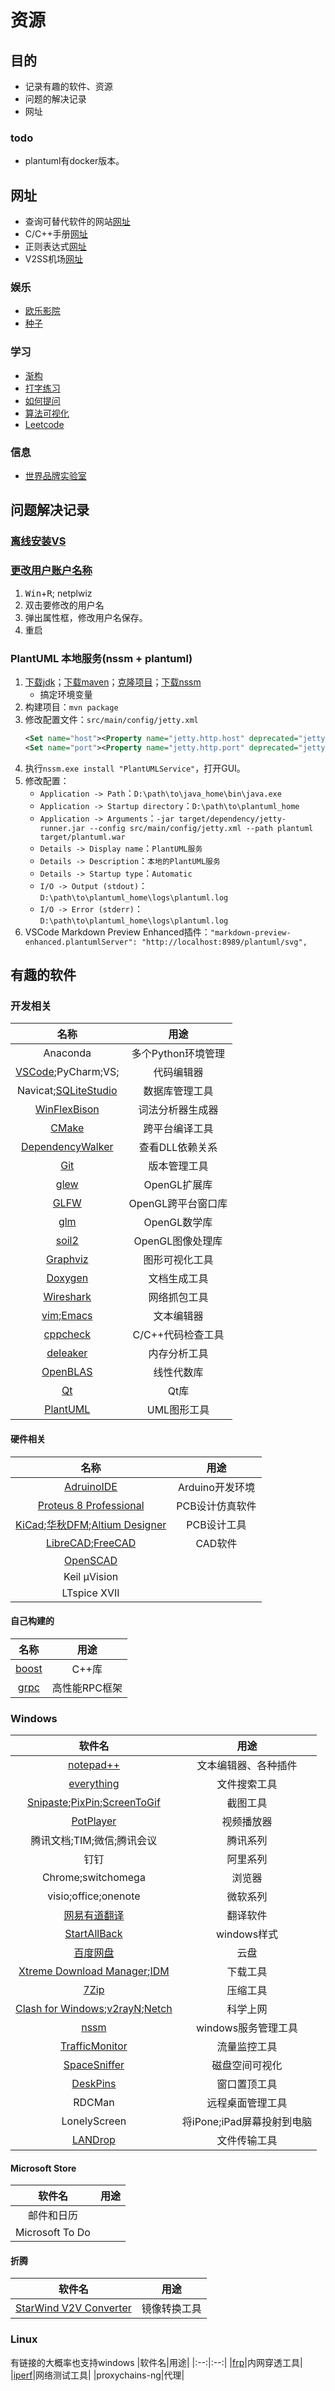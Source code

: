 # 资源
## 目的
*   记录有趣的软件、资源
*   问题的解决记录
*   网址
### todo
*   plantuml有docker版本。

## 网址
*   查询可替代软件的网站[网址](https://alternativeto.net/)
*   C/C++手册[网址](https://zh.cppreference.com/w/%E9%A6%96%E9%A1%B5)
*   正则表达式[网址](https://gitee.com/fanych/learn-regex/blob/master/translations/README-cn.md)
*   V2SS机场[网址](https://shop.v2ss.bid/)
### 娱乐
*   [欧乐影院](https://www.olevod.com/)
*   [种子](https://yts.mx/)
### 学习
*   [渐构](https://www.modevol.com/)
*   [打字练习](https://www.speedcoder.net/)
*   [如何提问](https://github.com/ryanhanwu/How-To-Ask-Questions-The-Smart-Way/blob/main/README-zh_CN.md)
*   [算法可视化](https://visualgo.net/zh)
*   [Leetcode](https://leetcode.cn/)
### 信息
*   [世界品牌实验室](https://www.worldbrandlab.com/)
## 问题解决记录
### [离线安装VS](https://learn.microsoft.com/zh-cn/visualstudio/install/create-an-offline-installation-of-visual-studio)
### [更改用户账户名称](https://blog.csdn.net/weixin_44198965/article/details/115689689)
1.  <kbd>Win</kbd>+<kbd>R</kbd>; netplwiz
1.  双击要修改的用户名
1.  弹出属性框，修改用户名保存。
1.  重启
### PlantUML 本地服务(nssm + plantuml)
1.  [下载jdk](https://plantuml.com/zh/download)；[下载maven](https://maven.apache.org/download.cgi)；[克隆项目](https://github.com/plantuml/plantuml-server)；[下载nssm](https://nssm.cc/download)
    * 搞定环境变量
1.  构建项目：`mvn package`
1.  修改配置文件：`src/main/config/jetty.xml`
    ```xml
    <Set name="host"><Property name="jetty.http.host" deprecated="jetty.host" default="127.0.0.1" /></Set>
    <Set name="port"><Property name="jetty.http.port" deprecated="jetty.port" default="8989" /></Set>
    ```
1.  执行`nssm.exe install "PlantUMLService"`，打开GUI。
1.  修改配置：
    *   `Application -> Path`：`D:\path\to\java_home\bin\java.exe`
    *   `Application -> Startup directory`：`D:\path\to\plantuml_home`
    *   `Application -> Arguments`：`-jar target/dependency/jetty-runner.jar --config src/main/config/jetty.xml --path plantuml target/plantuml.war`
    *   `Details -> Display name`：`PlantUML服务`
    *   `Details -> Description`：`本地的PlantUML服务`
    *   `Details -> Startup type`：`Automatic`
    *   `I/O -> Output (stdout)`：`D:\path\to\plantuml_home\logs\plantuml.log`
    *   `I/O -> Error (stderr)`：`D:\path\to\plantuml_home\logs\plantuml.log`
1.  VSCode Markdown Preview Enhanced插件：`"markdown-preview-enhanced.plantumlServer": "http://localhost:8989/plantuml/svg",`

## 有趣的软件
### 开发相关
|名称|用途|
|:--:|:--:|
|Anaconda|多个Python环境管理|
|[VSCode](https://code.visualstudio.com/);PyCharm;VS;|代码编辑器|
|Navicat;[SQLiteStudio](https://github.com/pawelsalawa/sqlitestudio/releases)|数据库管理工具|
|[WinFlexBison](https://github.com/lexxmark/winflexbison/releases)|词法分析器生成器|
|[CMake](https://cmake.org/download/)|跨平台编译工具|
|[DependencyWalker](https://www.dependencywalker.com/)|查看DLL依赖关系|
|[Git]()|版本管理工具|
|[glew](https://glew.sourceforge.net/)|OpenGL扩展库|
|[GLFW](https://www.glfw.org/)|OpenGL跨平台窗口库|
|[glm](https://github.com/g-truc/glm/releases/)|OpenGL数学库|
|[soil2](https://github.com/SpartanJ/SOIL2)|OpenGL图像处理库|
|[Graphviz](https://graphviz.org/download/)|图形可视化工具|
|[Doxygen](https://www.doxygen.nl/download.html)|文档生成工具|
|[Wireshark](https://www.wireshark.org/download.html)|网络抓包工具|
|[vim](https://www.vim.org/download.php);[Emacs](https://www.gnu.org/software/emacs/)|文本编辑器|
|[cppcheck](https://cppcheck.sourceforge.io/)|C/C++代码检查工具|
|[deleaker](https://www.deleaker.com/download.html)|内存分析工具|
|[OpenBLAS](https://github.com/OpenMathLib/OpenBLAS/releases)|线性代数库|
|[Qt](https://www.qt.io/download-qt-installer-oss)|Qt库|
|[PlantUML](https://plantuml.com/zh/)|UML图形工具|

#### 硬件相关
|名称|用途|
|:--:|:--:|
|[AdruinoIDE](https://www.arduino.cc/)|Arduino开发环境|
|[Proteus 8 Professional](https://www.labcenter.com/)|PCB设计仿真软件|
|[KiCad](https://www.kicad.org/);[华秋DFM](https://dfm.elecfans.com/);[Altium Designer](https://www.altium.com/altium-designer)|PCB设计工具|
|[LibreCAD](https://librecad.org/);[FreeCAD](https://www.freecad.org/)|CAD软件|
|[OpenSCAD](https://openscad.org/)||
|Keil μVision||
|LTspice XVII||

#### 自己构建的
|名称|用途|
|:--:|:--:|
|[boost](https://www.boost.org/users/download/)|C++库|
|[grpc](https://grpc.io/)|高性能RPC框架|

### Windows
|软件名|用途|
|:--:|:--:|
|[notepad++](https://notepad-plus-plus.org/downloads/)|文本编辑器、各种插件|
|[everything](https://www.voidtools.com/downloads/)|文件搜索工具|
|[Snipaste](https://zh.snipaste.com/download.html);[PixPin](https://pixpinapp.com/);[ScreenToGif](https://www.screentogif.com/downloads)|截图工具|
|[PotPlayer](https://potplayer.daum.net/)|视频播放器|
|腾讯文档;TIM;微信;腾讯会议|腾讯系列|
|钉钉|阿里系列|
|Chrome;switchomega|浏览器|
|visio;office;onenote|微软系列|
|[网易有道翻译](https://fanyi.youdao.com/download-Windows)|翻译软件|
|[StartAllBack](https://www.startallback.com/)|windows样式|
|[百度网盘](https://pan.baidu.com/download)|云盘|
|[Xtreme Download Manager](https://xtremedownloadmanager.com/#downloads);[IDM](https://www.internetdownloadmanager.com/download.html)|下载工具|
|[7Zip](https://www.7-zip.org/)|压缩工具|
|[Clash for Windows](https://www.clashforwindows.net/);[v2rayN](https://github.com/2dust/v2rayn/releases);[Netch](https://github.com/netchx/netch/releases)|科学上网|
|[nssm](https://nssm.cc/download)|windows服务管理工具|
|[TrafficMonitor](https://github.com/zhongyang219/TrafficMonitor/releases)|流量监控工具|
|[SpaceSniffer](https://github.com/redtrillix/SpaceSniffer/releases)|磁盘空间可视化|
|[DeskPins](https://deskpins.en.softonic.com/)|窗口置顶工具|
|RDCMan|远程桌面管理工具|
|LonelyScreen|将iPone;iPad屏幕投射到电脑|
|[LANDrop](https://landrop.app/)|文件传输工具|
#### Microsoft Store
|软件名|用途|
|:--:|:--:|
|邮件和日历||
|Microsoft To Do||

#### 折腾
|软件名|用途|
|:--:|:--:|
|[StarWind V2V Converter](https://www.starwindsoftware.com/starwind-v2v-converter)|镜像转换工具|


### Linux
有链接的大概率也支持windows
|软件名|用途|
|:--:|:--:|
|[frp](https://github.com/fatedier/frp)|内网穿透工具|
|[iperf](https://iperf.fr/iperf-download.php)|网络测试工具|
|proxychains-ng|代理|













